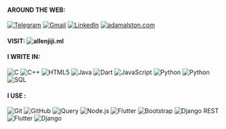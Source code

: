 #### AROUND THE WEB:
[![Telegram](https://img.shields.io/badge/-TELEGRAM-2CA5E0?style=for-the-badge&logo=telegram&logoColor=white)](https://t.me/developer001) [![Gmail](https://img.shields.io/badge/-GMAIL-D14836?style=for-the-badge&logo=gmail&logoColor=white)](mailto:allenjiji2604@gmail.com) [![LinkedIn](https://img.shields.io/badge/-LINKEDIN-0077B5?style=for-the-badge&logo=linkedin&logoColor=white)](https://www.linkedin.com/in/allen-jiji/) [![adamalston.com](https://img.shields.io/badge/-INSTAGRAM-cd2ecb?style=for-the-badge&logo=instagram&logoColor=white)](https://www.instagram.com/allen.jiji)

#### VISIT: ![allenjiji.ml](allenjiji.ml) 
<!---
![deuterium's github](https://github-readme-stats.vercel.app/api?username=allenjiji&show_icons=true&hide_border=true)
![Top Langs](https://github-readme-stats.vercel.app/api/top-langs/?username=allenjiji&layout=compact)
--->

#### I WRITE IN:

![C](https://img.shields.io/badge/-C-000000?style=flat&logo=c) ![C++](https://img.shields.io/badge/-C++-000000?style=flat&logo=c%2B%2B) ![HTML5](https://img.shields.io/badge/-HTML5-000000?style=flat&logo=html5) ![Java](https://img.shields.io/badge/-Java-000000?style=flat&logo=java) ![Dart](https://img.shields.io/badge/-Dart-000000?style=flat&logo=dart) ![JavaScript](https://img.shields.io/badge/-JavaScript-000000?style=flat&logo=javascript) ![Python](https://img.shields.io/badge/-Python-000000?style=flat&logo=python) ![Python](https://img.shields.io/badge/-CSS-000000?style=flat&logo=css) ![SQL](https://img.shields.io/badge/-SQL-000000?style=flat&logo=postgresql) 

#### I USE :

![Git](https://img.shields.io/badge/-Git-222222?style=flat&logo=git&logoColor=F05032) ![GitHub](https://img.shields.io/badge/-GitHub-222222?style=flat&logo=github&logoColor=181717) ![jQuery](https://img.shields.io/badge/-jQuery-222222?style=flat&logo=jQuery&logoColor=0769AD) ![Node.js](https://img.shields.io/badge/-Node.js-222222?style=flat&logo=node.js&logoColor=339933) ![Flutter](https://img.shields.io/badge/-Flutter-222222?style=flat&logo=flutter&logoColor=0769AD) ![Bootstrap](https://img.shields.io/badge/-Bootstrap-222222?style=flat&logo=bootstrap&logoColor=00000) ![Django REST](https://img.shields.io/badge/-DjangoREST-222222?style=flat) ![Flutter](https://img.shields.io/badge/-FireBase-222222?style=flat&logo=firebase) ![Django](https://img.shields.io/badge/-Django-222222?style=flat&logo=django)


<!--
**allenjiji/allenjiji** is a ✨ _special_ ✨ repository because its `README.md` (this file) appears on your GitHub profile.

Here are some ideas to get you started:

- 🔭 I’m currently working on ...
- 🌱 I’m currently learning ...
- 👯 I’m looking to collaborate on ...
- 🤔 I’m looking for help with ...
- 💬 Ask me about ...
- 📫 How to reach me: ...
- 😄 Pronouns: ...
- ⚡ Fun fact: ...
-->

 
